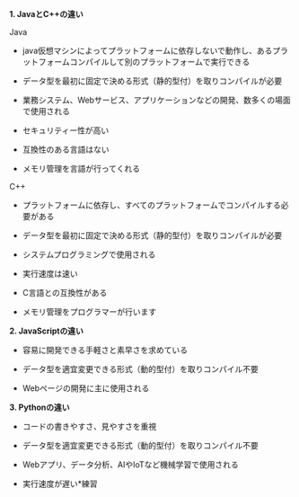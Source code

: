 **1. JavaとC++の違い**

Java

- java仮想マシンによってプラットフォームに依存しないで動作し、あるプラットフォームコンパイルして別のプラットフォームで実行できる

- データ型を最初に固定で決める形式（静的型付）を取りコンパイルが必要

- 業務システム、Webサービス、アプリケーションなどの開発、数多くの場面で使用される

- セキュリティー性が高い

- 互換性のある言語はない

- メモリ管理を言語が行ってくれる



C++

- プラットフォームに依存し、すべてのプラットフォームでコンパイルする必要がある

- データ型を最初に固定で決める形式（静的型付）を取りコンパイルが必要

- システムプログラミングで使用される

- 実行速度は速い

- C言語との互換性がある

- メモリ管理をプログラマーが行います




**2. JavaScriptの違い**

- 容易に開発できる手軽さと素早さを求めている

- データ型を適宜変更できる形式（動的型付）を取りコンパイル不要

- Webページの開発に主に使用される




**3. Pythonの違い**

- コードの書きやすさ、見やすさを重視

- データ型を適宜変更できる形式（動的型付）を取りコンパイル不要

- Webアプリ、データ分析、AIやIoTなど機械学習で使用される

- 実行速度が遅い*練習
